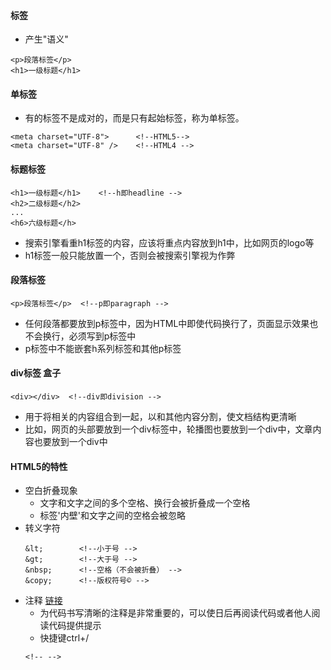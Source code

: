 #### 标签
+ 产生"语义"
```
<p>段落标签</p>
<h1>一级标题</h1>
```
#### 单标签
+ 有的标签不是成对的，而是只有起始标签，称为单标签。
```
<meta charset="UTF-8">      <!--HTML5-->
<meta charset="UTF-8" />    <!--HTML4 -->
```
#### 标题标签
```
<h1>一级标题</h1>    <!--h即headline -->
<h2>二级标题</h2>
...
<h6>六级标题</h>
```

+ 搜索引擎看重h1标签的内容，应该将重点内容放到h1中，比如网页的logo等
+ h1标签一般只能放置一个，否则会被搜索引擎视为作弊

#### 段落标签
```
<p>段落标签</p>  <!--p即paragraph -->
```
+ 任何段落都要放到p标签中，因为HTML中即使代码换行了，页面显示效果也不会换行，必须写到p标签中
+ p标签中不能嵌套h系列标签和其他p标签

#### div标签 盒子
```
<div></div>  <!--div即division -->
```
+ 用于将相关的内容组合到一起，以和其他内容分割，使文档结构更清晰
+ 比如，网页的头部要放到一个div标签中，轮播图也要放到一个div中，文章内容也要放到一个div中

#### HTML5的特性
+ 空白折叠现象
    + 文字和文字之间的多个空格、换行会被折叠成一个空格
    + 标签'内壁'和文字之间的空格会被忽略
+ 转义字符
    ```
    &lt;        <!--小于号 -->
    &gt;        <!--大于号 -->
    &nbsp;      <!--空格（不会被折叠） -->
    &copy;      <!--版权符号© -->
    ```
+ 注释
    [链接](https://blog.csdn.net/weixin_42167759/article/details/81227908)
    + 为代码书写清晰的注释是非常重要的，可以使日后再阅读代码或者他人阅读代码提供提示
    + 快捷键ctrl+/
    ```
    <!-- -->
    ```
